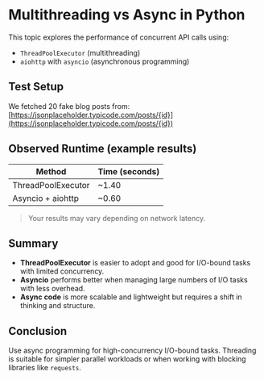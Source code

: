 # Multithreading vs Async in Python

This topic explores the performance of concurrent API calls using:

- `ThreadPoolExecutor` (multithreading)
- `aiohttp` with `asyncio` (asynchronous programming)

## Test Setup
We fetched 20 fake blog posts from:
[https://jsonplaceholder.typicode.com/posts/{id}](https://jsonplaceholder.typicode.com/posts/{id})

## Observed Runtime (example results)
| Method            | Time (seconds) |
|------------------|----------------|
| ThreadPoolExecutor | ~1.40         |
| Asyncio + aiohttp | ~0.60         |

> Your results may vary depending on network latency.

## Summary
- **ThreadPoolExecutor** is easier to adopt and good for I/O-bound tasks with limited concurrency.
- **Asyncio** performs better when managing large numbers of I/O tasks with less overhead.
- **Async code** is more scalable and lightweight but requires a shift in thinking and structure.

## Conclusion
Use async programming for high-concurrency I/O-bound tasks. Threading is suitable for simpler parallel workloads or when working with blocking libraries like `requests`.
